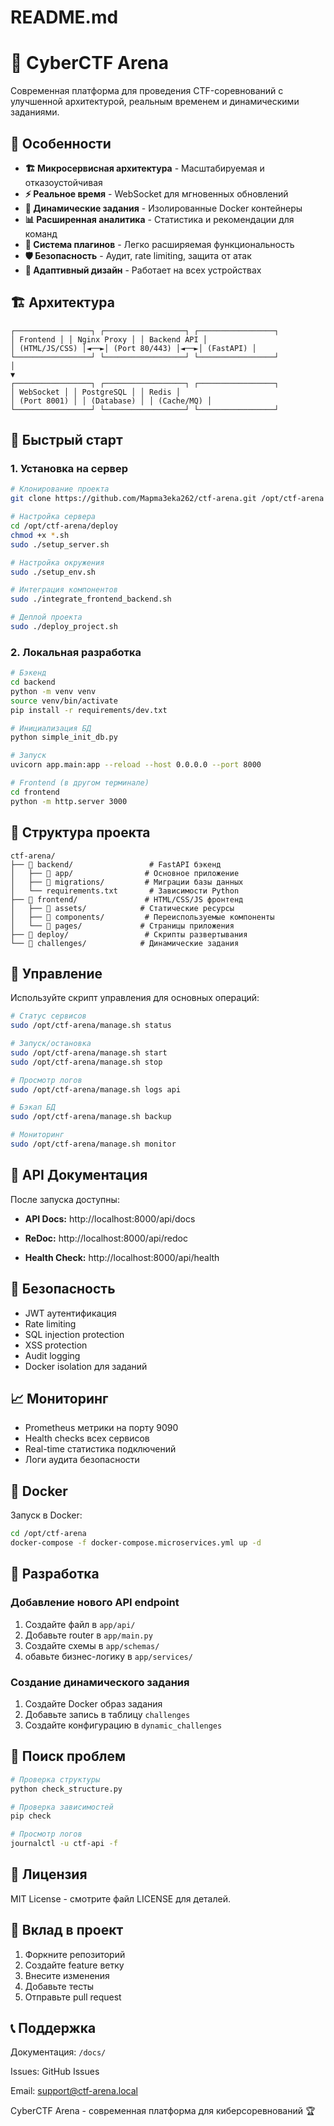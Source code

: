 # README.md
# 🚀 CyberCTF Arena

Современная платформа для проведения CTF-соревнований с улучшенной архитектурой, реальным временем и динамическими заданиями.

## 🌟 Особенности

- **🏗️ Микросервисная архитектура** - Масштабируемая и отказоустойчивая
- **⚡ Реальное время** - WebSocket для мгновенных обновлений
- **🐳 Динамические задания** - Изолированные Docker контейнеры
- **📊 Расширенная аналитика** - Статистика и рекомендации для команд
- **🔌 Система плагинов** - Легко расширяемая функциональность
- **🛡️ Безопасность** - Аудит, rate limiting, защита от атак
- **📱 Адаптивный дизайн** - Работает на всех устройствах

## 🏗️ Архитектура
```
┌─────────────────┐ ┌──────────────────┐ ┌─────────────────┐
│ Frontend │ │ Nginx Proxy │ │ Backend API │
│ (HTML/JS/CSS) │◄──►│ (Port 80/443) │◄──►│ (FastAPI) │
└─────────────────┘ └──────────────────┘ └─────────────────┘
│
▼
┌─────────────────┐ ┌──────────────────┐ ┌─────────────────┐
│ WebSocket │ │ PostgreSQL │ │ Redis │
│ (Port 8001) │ │ (Database) │ │ (Cache/MQ) │
└─────────────────┘ └──────────────────┘ └─────────────────┘
```

## 🚀 Быстрый старт

### 1. Установка на сервер
```bash
# Клонирование проекта
git clone https://github.com/Mapma3eka262/ctf-arena.git /opt/ctf-arena

# Настройка сервера
cd /opt/ctf-arena/deploy
chmod +x *.sh
sudo ./setup_server.sh

# Настройка окружения
sudo ./setup_env.sh

# Интеграция компонентов
sudo ./integrate_frontend_backend.sh

# Деплой проекта
sudo ./deploy_project.sh
```

### 2. Локальная разработка
```bash
# Бэкенд
cd backend
python -m venv venv
source venv/bin/activate
pip install -r requirements/dev.txt

# Инициализация БД
python simple_init_db.py

# Запуск
uvicorn app.main:app --reload --host 0.0.0.0 --port 8000

# Frontend (в другом терминале)
cd frontend
python -m http.server 3000
```


## 📁 Структура проекта
```text
ctf-arena/
├── 📁 backend/                 # FastAPI бэкенд
│   ├── 📁 app/                # Основное приложение
│   ├── 📁 migrations/         # Миграции базы данных
│   └── requirements.txt       # Зависимости Python
├── 📁 frontend/               # HTML/CSS/JS фронтенд
│   ├── 📁 assets/            # Статические ресурсы
│   ├── 📁 components/         # Переиспользуемые компоненты
│   └── 📁 pages/             # Страницы приложения
├── 📁 deploy/                 # Скрипты развертывания
└── 📁 challenges/            # Динамические задания
```

## 🔧 Управление
Используйте скрипт управления для основных операций:

```bash
# Статус сервисов
sudo /opt/ctf-arena/manage.sh status

# Запуск/остановка
sudo /opt/ctf-arena/manage.sh start
sudo /opt/ctf-arena/manage.sh stop

# Просмотр логов
sudo /opt/ctf-arena/manage.sh logs api

# Бэкап БД
sudo /opt/ctf-arena/manage.sh backup

# Мониторинг
sudo /opt/ctf-arena/manage.sh monitor
```

## 🎯 API Документация
После запуска доступны:

- **API Docs:** http://localhost:8000/api/docs

- **ReDoc:** http://localhost:8000/api/redoc

- **Health Check:** http://localhost:8000/api/health

## 🔐 Безопасность

- JWT аутентификация
- Rate limiting
- SQL injection protection
- XSS protection
- Audit logging
- Docker isolation для заданий

## 📈 Мониторинг

- Prometheus метрики на порту 9090
- Health checks всех сервисов
- Real-time статистика подключений
- Логи аудита безопасности

## 🐳 Docker
Запуск в Docker:

```bash
cd /opt/ctf-arena
docker-compose -f docker-compose.microservices.yml up -d
```

## 🤝 Разработка
### Добавление нового API endpoint

1. Создайте файл в ```app/api/```
2. Добавьте router в ```app/main.py```
3. Создайте схемы в ```app/schemas/```
4. обавьте бизнес-логику в ```app/services/```

### Создание динамического задания

1. Создайте Docker образ задания
2. Добавьте запись в таблицу ```challenges```
3. Создайте конфигурацию в ```dynamic_challenges```

## 🐛 Поиск проблем
```bash
# Проверка структуры
python check_structure.py

# Проверка зависимостей
pip check

# Просмотр логов
journalctl -u ctf-api -f
```

## 📄 Лицензия
MIT License - смотрите файл LICENSE для деталей.

## 🤝 Вклад в проект

1. Форкните репозиторий
2. Создайте feature ветку
3. Внесите изменения
4. Добавьте тесты
5. Отправьте pull request

## 📞 Поддержка
Документация: ```/docs/```

Issues: GitHub Issues

Email: support@ctf-arena.local

CyberCTF Arena - современная платформа для киберсоревнований 🏆
